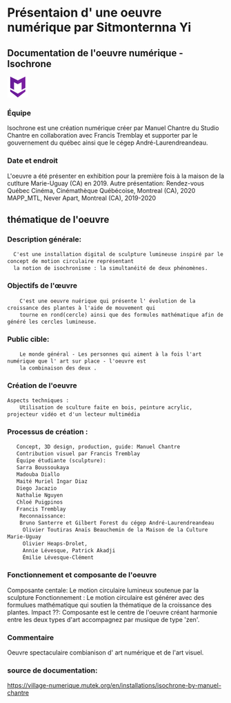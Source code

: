 # Présentaion d' une oeuvre numérique par Sitmonternna Yi
## Documentation de l'oeuvre numérique - Isochrone
![alt text](https://github.com/adam-p/markdown-here/raw/master/src/common/images/icon48.png "Logo Title Text 1")
 ### Équipe
Isochrone est une création numérique créer par Manuel Chantre du Studio Chantre en collaboration avec Francis 
Tremblay et supporter par le gouvernement du québec ainsi que le cégep André-Laurendreandeau.

### Date et endroit
L'oeuvre a été présenter en exhibition pour la première fois à la maison de la cutlture Marie-Uguay (CA) en 2019.
Autre présentation: 
Rendez-vous Québec Cinéma, Cinémathèque Québécoise, Montreal (CA), 2020 MAPP_MTL, Never Apart, Montreal (CA), 2019-2020


## thématique de l'oeuvre
### Description générale:
      C'est une installation digital de sculpture lumineuse inspiré par le concept de motion circulaire représentant 
      la notion de isochronisme : la simultanéité de deux phénomènes.
    
### Objectifs de l'œuvre
        C'est une oeuvre nuérique qui présente l' évolution de la croissance des plantes à l'aide de mouvement qui 
        tourne en rond(cercle) ainsi que des formules mathématique afin de généré les cercles lumineuse.
        
### Public cible: 
        Le monde général - Les personnes qui aiment à la fois l'art numérique que l' art sur place - l'oeuvre est 
        la combinaison des deux .
        
 ### Création de l'oeuvre
    Aspects techniques :
        Utilisation de sculture faite en bois, peinture acrylic, projecteur vidéo et d'un lecteur multimédia
    
### Processus de création :
       Concept, 3D design, production, guide: Manuel Chantre
       Contribution visuel par Francis Tremblay
       Équipe étudiante (sculpture):
       Sarra Boussoukaya
       Madouba Diallo 
       Maité Muriel Ingar Diaz 
       Diego Jacazio
       Nathalie Nguyen 
       Chloé Puigpinos 
       Francis Tremblay
        Reconnaissance: 
        Bruno Santerre et Gilbert Forest du cégep André-Laurendreandeau
         Olivier Toutiras Anaïs Beauchemin de la Maison de la Culture Marie-Uguay
         Olivier Heaps-Drolet, 
         Annie Lévesque, Patrick Akadji 
         Émilie Lévesque-Clément
  
  ### Fonctionnement et composante de l'oeuvre
  Composante centale:
  Le motion circulaire lumineux soutenue par la sculpture
  Fonctionnement : Le motion circulaire est générer avec des formulues mathématique qui soutien la thématique 
  de la croissance des plantes.
  Impact ??:
  Composante est le centre de l'oeuvre créant harmonie entre les deux types d'art accompagnez par musique 
  de type 'zen'.
  
  ### Commentaire
  Oeuvre spectaculaire combianison d' art numérique et de l'art visuel. 
  
  ### source de documentation:
  https://village-numerique.mutek.org/en/installations/isochrone-by-manuel-chantre
